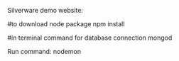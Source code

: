 Silverware demo website:

#to download node package
npm install 

#in terminal command for database connection 
mongod

Run command: nodemon